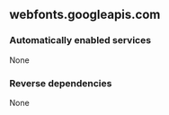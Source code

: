 ## webfonts.googleapis.com

### Automatically enabled services

None

### Reverse dependencies

None
